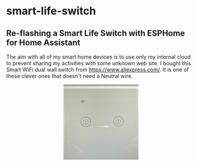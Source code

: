 # smart-life-switch
## Re-flashing a Smart Life Switch with ESPHome for Home Assistant
The aim with all of my smart home devices is to use only my internal cloud to prevent sharing my activities with some unknown web site. I bought this Smart WiFi dual wall switch from https://www.aliexpress.com/. It is one of these clever ones that doesn't need a Neutral wire. 

<p align="center">
  <img width="200" src="resources/IMG_0263.jpg">
</p>

